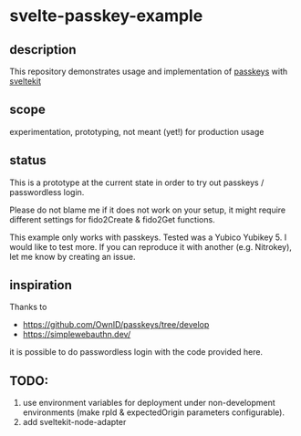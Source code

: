 # svelte-passkey-example

## description

This repository demonstrates usage and implementation of [passkeys](https://passkeys.dev/) with [sveltekit](DEVELOP.md)

## scope

experimentation, prototyping, not meant (yet!) for production usage

## status

This is a prototype at the current state in order to try out passkeys / passwordless login.

Please do not blame me if it does not work on your setup, it might require different settings for fido2Create & fido2Get functions.

This example only works with passkeys. Tested was a Yubico Yubikey 5.
I would like to test more. If you can reproduce it with another (e.g. Nitrokey), let me know by creating an issue.

## inspiration

Thanks to

- https://github.com/OwnID/passkeys/tree/develop
- https://simplewebauthn.dev/

it is possible to do passwordless login with the code provided here.

## TODO:

1. use environment variables for deployment under non-development environments (make rpId & expectedOrigin parameters configurable).
2. add sveltekit-node-adapter
